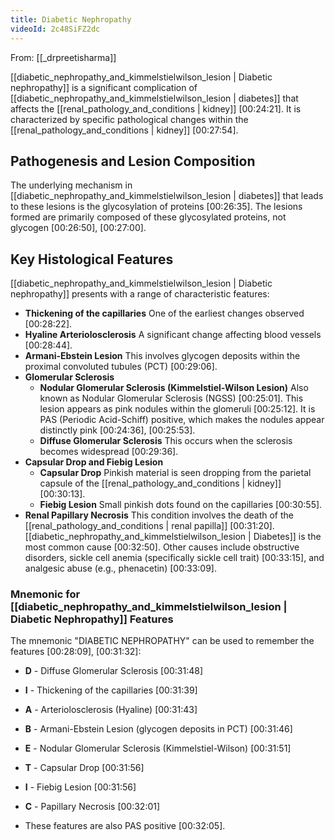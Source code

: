 ```yaml
---
title: Diabetic Nephropathy
videoId: 2c48SiFZ2dc
---
```


From: [[_drpreetisharma]] <br/> 

[[diabetic_nephropathy_and_kimmelstielwilson_lesion | Diabetic nephropathy]] is a significant complication of [[diabetic_nephropathy_and_kimmelstielwilson_lesion | diabetes]] that affects the [[renal_pathology_and_conditions | kidney]] <a class="yt-timestamp" data-t="00:24:21">[00:24:21]</a>. It is characterized by specific pathological changes within the [[renal_pathology_and_conditions | kidney]] <a class="yt-timestamp" data-t="00:27:54">[00:27:54]</a>.

## Pathogenesis and Lesion Composition
The underlying mechanism in [[diabetic_nephropathy_and_kimmelstielwilson_lesion | diabetes]] that leads to these lesions is the glycosylation of proteins <a class="yt-timestamp" data-t="00:26:35">[00:26:35]</a>. The lesions formed are primarily composed of these glycosylated proteins, not glycogen <a class="yt-timestamp" data-t="00:26:50">[00:26:50]</a>, <a class="yt-timestamp" data-t="00:27:00">[00:27:00]</a>.

## Key Histological Features
[[diabetic_nephropathy_and_kimmelstielwilson_lesion | Diabetic nephropathy]] presents with a range of characteristic features:

*   **Thickening of the capillaries** One of the earliest changes observed <a class="yt-timestamp" data-t="00:28:22">[00:28:22]</a>.
*   **Hyaline Arteriolosclerosis** A significant change affecting blood vessels <a class="yt-timestamp" data-t="00:28:44">[00:28:44]</a>.
*   **Armani-Ebstein Lesion** This involves glycogen deposits within the proximal convoluted tubules (PCT) <a class="yt-timestamp" data-t="00:29:06">[00:29:06]</a>.
*   **Glomerular Sclerosis**
    *   **Nodular Glomerular Sclerosis (Kimmelstiel-Wilson Lesion)** Also known as Nodular Glomerular Sclerosis (NGSS) <a class="yt-timestamp" data-t="00:25:01">[00:25:01]</a>. This lesion appears as pink nodules within the glomeruli <a class="yt-timestamp" data-t="00:25:12">[00:25:12]</a>. It is PAS (Periodic Acid-Schiff) positive, which makes the nodules appear distinctly pink <a class="yt-timestamp" data-t="00:24:36">[00:24:36]</a>, <a class="yt-timestamp" data-t="00:25:53">[00:25:53]</a>.
    *   **Diffuse Glomerular Sclerosis** This occurs when the sclerosis becomes widespread <a class="yt-timestamp" data-t="00:29:36">[00:29:36]</a>.
*   **Capsular Drop and Fiebig Lesion**
    *   **Capsular Drop** Pinkish material is seen dropping from the parietal capsule of the [[renal_pathology_and_conditions | kidney]] <a class="yt-timestamp" data-t="00:30:13">[00:30:13]</a>.
    *   **Fiebig Lesion** Small pinkish dots found on the capillaries <a class="yt-timestamp" data-t="00:30:55">[00:30:55]</a>.
*   **Renal Papillary Necrosis**
    This condition involves the death of the [[renal_pathology_and_conditions | renal papilla]] <a class="yt-timestamp" data-t="00:31:20">[00:31:20]</a>. [[diabetic_nephropathy_and_kimmelstielwilson_lesion | Diabetes]] is the most common cause <a class="yt-timestamp" data-t="00:32:50">[00:32:50]</a>. Other causes include obstructive disorders, sickle cell anemia (specifically sickle cell trait) <a class="yt-timestamp" data-t="00:33:15">[00:33:15]</a>, and analgesic abuse (e.g., phenacetin) <a class="yt-timestamp" data-t="00:33:09">[00:33:09]</a>.

### Mnemonic for [[diabetic_nephropathy_and_kimmelstielwilson_lesion | Diabetic Nephropathy]] Features
The mnemonic "DIABETIC NEPHROPATHY" can be used to remember the features <a class="yt-timestamp" data-t="00:28:09">[00:28:09]</a>, <a class="yt-timestamp" data-t="00:31:32">[00:31:32]</a>:
*   **D** - Diffuse Glomerular Sclerosis <a class="yt-timestamp" data-t="00:31:48">[00:31:48]</a>
*   **I** - Thickening of the capillaries <a class="yt-timestamp" data-t="00:31:39">[00:31:39]</a>
*   **A** - Arteriolosclerosis (Hyaline) <a class="yt-timestamp" data-t="00:31:43">[00:31:43]</a>
*   **B** - Armani-Ebstein Lesion (glycogen deposits in PCT) <a class="yt-timestamp" data-t="00:31:46">[00:31:46]</a>
*   **E** - Nodular Glomerular Sclerosis (Kimmelstiel-Wilson) <a class="yt-timestamp" data-t="00:31:51">[00:31:51]</a>
*   **T** - Capsular Drop <a class="yt-timestamp" data-t="00:31:56">[00:31:56]</a>
*   **I** - Fiebig Lesion <a class="yt-timestamp" data-t="00:31:56">[00:31:56]</a>
*   **C** - Papillary Necrosis <a class="yt-timestamp" data-t="00:32:01">[00:32:01]</a>

*   These features are also PAS positive <a class="yt-timestamp" data-t="00:32:05">[00:32:05]</a>.

<br/>
<br/>
<br/>
